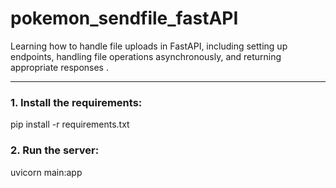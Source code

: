 # pokemon_sendfile_fastAPI
Learning how to handle file uploads in FastAPI, including setting up endpoints, handling file operations asynchronously, and returning appropriate responses .

----------------------------------------------
### 1. Install the requirements:
pip install -r requirements.txt

### 2. Run the server:
uvicorn main:app
